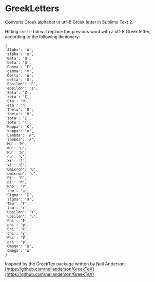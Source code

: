 GreekLetters
===========

Converts Greek alphabet to utf-8 Greek letter in Sublime Text 2.

Hitting `shift`-`tab` will replace the previous word with a utf-8 Greek letter, according to the following dictionary:

    {
	'Alpha': 'Α',
	'alpha': 'α',
	'Beta': 'Β',
	'beta': 'β',
	'Gamma': 'Γ',
	'gamma': 'γ',
	'Delta': 'Δ',
	'delta': 'δ',
	'Epsilon': 'Ε',
	'epsilon': 'ε',
	'Zeta': 'Ζ',
	'zeta': 'ζ',
	'Eta': 'Η',
	'eta': 'η',
	'Theta': 'Θ',
	'theta': 'θ',
	'Iota': 'Ι',
	'iota': 'ι',
	'Kappa': 'Κ',
	'kappa': 'κ',
	'Lambda': 'Λ',
	'lambda': 'λ',
	'Mu': 'Μ',
	'mu': 'μ',
	'Nu': 'Ν',
	'nu': 'ν',
	'Xi': 'Ξ',
	'xi': 'ξ',
	'Omicron': 'Ο',
	'omicron': 'ο',
	'Pi': 'Π',
	'pi': 'π',
	'Rho': 'Ρ',
	'rho': 'ρ',
	'Sigma': 'Σ',
	'sigma': 'σ',
	'Tau': 'Τ',
	'tau': 'τ',
	'Upsilon': 'Υ',
	'upsilon': 'υ',
	'Phi': 'Φ',
	'phi': 'φ',
	'Chi': 'Χ',
	'chi': 'χ',
	'Psi': 'Ψ',
	'psi': 'ψ',
	'Omega': 'Ω',
	'omega': 'ω'
	}
	  
Inspired by the GreekTex package written by Neil Anderson: [https://github.com/neilanderson/GreekTeX](https://github.com/neilanderson/GreekTeX)